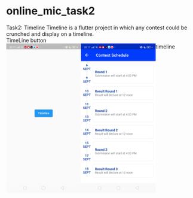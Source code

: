 # online_mic_task2
Task2: Timeline
Timeline is a flutter project in which any contest could be crunched and display on a timeline.
<br>
TimeLine button
<br>
<img align="left" src = "https://github.com/honeybansal2968/Timeline/blob/main/images/Screenshot_2023_03_10_20_17_20_37_838ff96ffe1ffb79ae429a3bf023b762.png" alt ="Loading" width=200px height=400px>
timeline
<img align="left" src = "https://github.com/honeybansal2968/Timeline/blob/main/images/Screenshot_2023_03_10_20_17_25_19_838ff96ffe1ffb79ae429a3bf023b762.png" alt ="Loading" width=200px height=400px>
